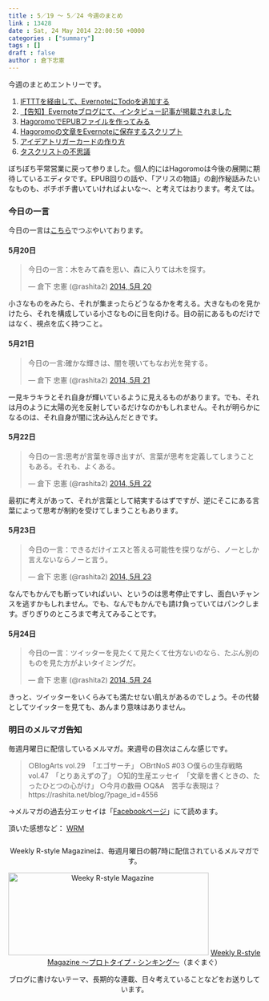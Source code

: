 ```yaml
---
title : 5／19 〜 5／24 今週のまとめ
link : 13428
date : Sat, 24 May 2014 22:00:50 +0000
categories : ["summary"]
tags : []
draft : false
author : 倉下忠憲
---
```


今週のまとめエントリーです。
 
<ol>
<li><a href="https://rashita.net/blog/?p=13350" target="_blank">IFTTTを経由して、EvernoteにTodoを追加する</a></li>
<li><a href="https://rashita.net/blog/?p=13365" target="_blank">【告知】Evernoteブログにて、インタビュー記事が掲載されました</a></li>
<li><a href="https://rashita.net/blog/?p=13372" target="_blank">HagoromoでEPUBファイルを作ってみる</a></li>
<li><a href="https://rashita.net/blog/?p=13393" target="_blank">Hagoromoの文章をEvernoteに保存するスクリプト</a></li>
<li><a href="https://rashita.net/blog/?p=13413" target="_blank">アイデアトリガーカードの作り方</a></li>
<li><a href="https://rashita.net/blog/?p=13423" target="_blank">タスクリストの不思議</a></li>
</ol>

ぼちぼち平常営業に戻って参りました。個人的にはHagoromoは今後の展開に期待しているエディタです。EPUB回りの話や、「アリスの物語」の創作秘話みたいなものも、ボチボチ書いていければよいな〜、と考えてはおります。考えては。

<h3>今日の一言</h3>
今日の一言は<a href="http://twitter.com/rashita2 ">こちら</a>でつぶやいております。

<h4>5月20日</h4>
<blockquote class="twitter-tweet" lang="ja"><p>今日の一言：木をみて森を思い、森に入りては木を探す。</p>&mdash; 倉下 忠憲 (@rashita2) <a href="https://twitter.com/rashita2/statuses/468656282354741249">2014, 5月 20</a></blockquote>
<script async src="//platform.twitter.com/widgets.js" charset="utf-8"></script>

小さなものをみたら、それが集まったらどうなるかを考える。大きなものを見かけたら、それを構成している小さなものに目を向ける。目の前にあるものだけではなく、視点を広く持つこと。

<h4>5月21日</h4>
<blockquote class="twitter-tweet" lang="ja"><p>今日の一言:確かな輝きは、闇を覗いてもなお光を発する。</p>&mdash; 倉下 忠憲 (@rashita2) <a href="https://twitter.com/rashita2/statuses/468991722806976512">2014, 5月 21</a></blockquote>
<script async src="//platform.twitter.com/widgets.js" charset="utf-8"></script>

一見キラキラとそれ自身が輝いているように見えるものがあります。でも、それは月のように太陽の光を反射しているだけなのかもしれません。それが明らかになるのは、それ自身が闇に沈み込んだときです。

<h4>5月22日</h4>

<blockquote class="twitter-tweet" lang="ja"><p>今日の一言:思考が言葉を導き出すが、言葉が思考を定義してしまうこともある。それも、よくある。</p>&mdash; 倉下 忠憲 (@rashita2) <a href="https://twitter.com/rashita2/statuses/469373663041437697">2014, 5月 22</a></blockquote>
<script async src="//platform.twitter.com/widgets.js" charset="utf-8"></script>

最初に考えがあって、それが言葉として結実するはずですが、逆にそこにある言葉によって思考が制約を受けてしまうこともあります。

<h4>5月23日</h4>

<blockquote class="twitter-tweet" lang="ja"><p>今日の一言：できるだけイエスと答える可能性を探りながら、ノーとしか言えないならノーと言う。</p>&mdash; 倉下 忠憲 (@rashita2) <a href="https://twitter.com/rashita2/statuses/469833107856584704">2014, 5月 23</a></blockquote>
<script async src="//platform.twitter.com/widgets.js" charset="utf-8"></script>

なんでもかんでも断っていればいい、というのは思考停止ですし、面白いチャンスを逃すかもしれません。でも、なんでもかんでも請け負っていてはパンクします。ぎりぎりのところまで考えてみることです。

<h4>5月24日</h4>

<blockquote class="twitter-tweet" lang="ja"><p>今日の一言：ツイッターを見たくて見たくて仕方ないのなら、たぶん別のものを見た方がよいタイミングだ。</p>&mdash; 倉下 忠憲 (@rashita2) <a href="https://twitter.com/rashita2/statuses/470013851992203264">2014, 5月 24</a></blockquote>
<script async src="//platform.twitter.com/widgets.js" charset="utf-8"></script>

きっと、ツイッターをいくらみても満たせない飢えがあるのでしょう。その代替としてツイッターを見ても、あんまり意味はありません。

<h3>明日のメルマガ告知</h3>
毎週月曜日に配信しているメルマガ。来週号の目次はこんな感じです。
<blockquote>
○BlogArts vol.29　「エゴサーチ」
○BrtNoS #03
○僕らの生存戦略 vol.47　「とりあえずの了」
○知的生産エッセイ　「文章を書くときの、たったひとつの心がけ」
○今月の数冊
○Q&A　苦手な表現は？
https://rashita.net/blog/?page_id=4556
</blockquote>
→メルマガの過去分エッセイは「<a href="http://www.facebook.com/home.php#!/rashitaportal">Facebookページ</a>」にて読めます。

頂いた感想など：
<a class="twitter-timeline"  href="https://twitter.com/rashita2/timelines/427262290753097729"  data-widget-id="427265271171010561">WRM</a>
    <script>!function(d,s,id){var js,fjs=d.getElementsByTagName(s)[0],p=/^http:/.test(d.location)?'http':'https';if(!d.getElementById(id)){js=d.createElement(s);js.id=id;js.src=p+"://platform.twitter.com/widgets.js";fjs.parentNode.insertBefore(js,fjs);}}(document,"script","twitter-wjs");</script>


<div style="text-align:center;margin-top:25px;">
Weekly R-style Magazineは、毎週月曜日の朝7時に配信されているメルマガです。

<a href="http://www.mag2.com/m/0001185133.html" target="_blank"><img src="https://rashita.net/blog/wp-content/uploads/2010/09/mmbanner.jpg" alt="Weeky R-style Magazine" width="400" height="165" class="alignnone size-full wp-image-12201" /></a>
<a href="http://www.mag2.com/m/0001185133.html" target="_blank">Weekly R-style Magazine ～プロトタイプ・シンキング～</a>（まぐまぐ）

ブログに書けないテーマ、長期的な連載、日々考えていることなどをお送りしています。
</div> 